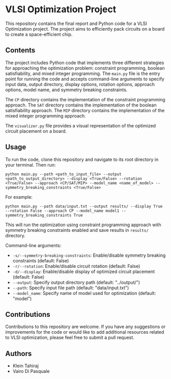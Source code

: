 # VLSI Optimization Project

This repository contains the final report and Python code for a VLSI Optimization project. The project aims to efficiently pack circuits on a board to create a space-efficient chip. 

## Contents

The project includes Python code that implements three different strategies for approaching the optimization problem: constraint programming, boolean satisfiability, and mixed integer programming. The `main.py` file is the entry point for running the code and accepts command-line arguments to specify input data, output directory, display options, rotation options, approach options, model name, and symmetry breaking constraints.

The `CP` directory contains the implementation of the constraint programming approach. The `SAT` directory contains the implementation of the boolean satisfiability approach. The `MIP` directory contains the implementation of the mixed integer programming approach.

The `visualizer.py` file provides a visual representation of the optimized circuit placement on a board.

## Usage

To run the code, clone this repository and navigate to its root directory in your terminal. Then run:

```
python main.py --path <path_to_input_file> --output <path_to_output_directory> --display <True/False> --rotation <True/False> --approach <CP/SAT/MIP> --model_name <name_of_model> --symmetry_breaking_constraints <True/False>
```

For example:

```
python main.py --path data/input.txt --output results/ --display True --rotation False --approach CP --model_name model1 --symmetry_breaking_constraints True
```

This will run the optimization using constraint programming approach with symmetry breaking constraints enabled and save results in `results/` directory.

Command-line arguments:
- `-s/--symmetry-breaking-constraints`: Enable/disable symmetry breaking constraints (default: False)
- `-r/--rotation`: Enable/disable circuit rotation (default: False)
- `-d/--display`: Enable/disable display of optimized circuit placement (default: False)
- `--output`: Specify output directory path (default: "../output/")
- `--path`: Specify input file path (default: "data/input.txt")
- `--model_name`: Specify name of model used for optimization (default: "model")

## Contributions

Contributions to this repository are welcome. If you have any suggestions or improvements for the code or would like to add additional resources related to VLSI optimization, please feel free to submit a pull request.

## Authors

- Klein Tahiraj
- Vairo Di Pasquale
